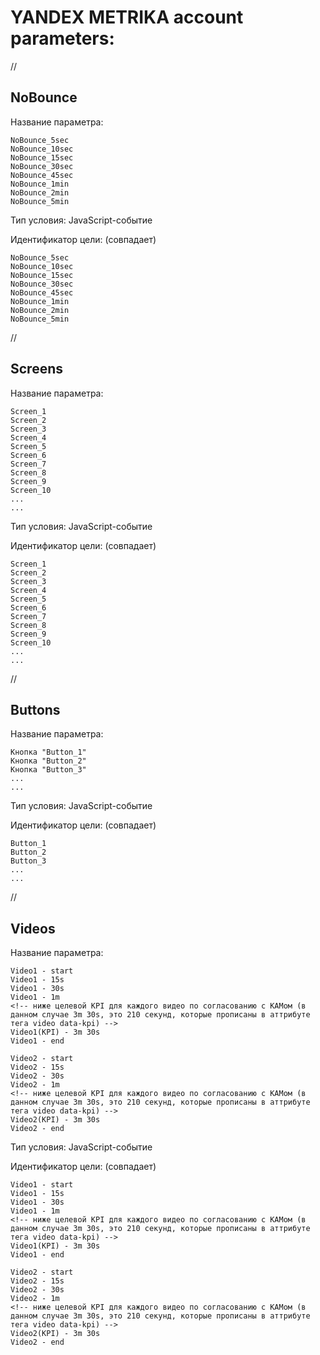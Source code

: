 # YANDEX METRIKA account parameters:

//

## NoBounce

Название параметра:

```
NoBounce_5sec
NoBounce_10sec
NoBounce_15sec
NoBounce_30sec
NoBounce_45sec
NoBounce_1min
NoBounce_2min
NoBounce_5min
```

Тип условия: JavaScript-событие

Идентификатор цели: (совпадает)

```
NoBounce_5sec
NoBounce_10sec
NoBounce_15sec
NoBounce_30sec
NoBounce_45sec
NoBounce_1min
NoBounce_2min
NoBounce_5min
```

//

## Screens

Название параметра:

```
Screen_1
Screen_2
Screen_3
Screen_4
Screen_5
Screen_6
Screen_7
Screen_8
Screen_9
Screen_10
...
...
```

Тип условия: JavaScript-событие

Идентификатор цели: (совпадает)

```
Screen_1
Screen_2
Screen_3
Screen_4
Screen_5
Screen_6
Screen_7
Screen_8
Screen_9
Screen_10
...
...
```

//

## Buttons

Название параметра:

```
Кнопка "Button_1"
Кнопка "Button_2"
Кнопка "Button_3"
...
...
```

Тип условия: JavaScript-событие

Идентификатор цели: (совпадает)

```
Button_1
Button_2
Button_3
...
...
```

//

## Videos

Название параметра:

```
Video1 - start
Video1 - 15s
Video1 - 30s
Video1 - 1m
<!-- ниже целевой KPI для каждого видео по согласованию с КАМом (в данном случае 3m 30s, это 210 секунд, которые прописаны в аттрибуте тега video data-kpi) -->
Video1(KPI) - 3m 30s
Video1 - end

Video2 - start
Video2 - 15s
Video2 - 30s
Video2 - 1m
<!-- ниже целевой KPI для каждого видео по согласованию с КАМом (в данном случае 3m 30s, это 210 секунд, которые прописаны в аттрибуте тега video data-kpi) -->
Video2(KPI) - 3m 30s
Video2 - end
```

Тип условия: JavaScript-событие

Идентификатор цели: (совпадает)

```
Video1 - start
Video1 - 15s
Video1 - 30s
Video1 - 1m
<!-- ниже целевой KPI для каждого видео по согласованию с КАМом (в данном случае 3m 30s, это 210 секунд, которые прописаны в аттрибуте тега video data-kpi) -->
Video1(KPI) - 3m 30s
Video1 - end

Video2 - start
Video2 - 15s
Video2 - 30s
Video2 - 1m
<!-- ниже целевой KPI для каждого видео по согласованию с КАМом (в данном случае 3m 30s, это 210 секунд, которые прописаны в аттрибуте тега video data-kpi) -->
Video2(KPI) - 3m 30s
Video2 - end
```
